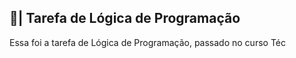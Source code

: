 ## 📑| Tarefa de Lógica de Programação

  Essa foi a tarefa de Lógica de Programação, passado no curso Téc
















